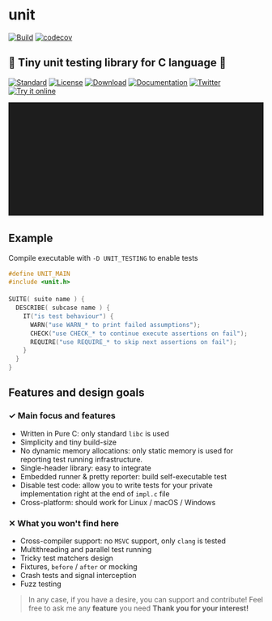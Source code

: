 # unit

[![Build](https://github.com/eliasku/unit/actions/workflows/build.yml/badge.svg)](https://github.com/eliasku/unit/actions/workflows/build.yml)
[![codecov](https://codecov.io/gh/eliasku/unit/branch/master/graph/badge.svg?token=NFTrtCHQ2r)](https://codecov.io/gh/eliasku/unit)

## 🥼 Tiny unit testing library for C language 🥼

[![Standard](https://img.shields.io/badge/C-11/14/17-pink.svg)](https://en.wikipedia.org/wiki/C_(programming_language))
[![License](https://img.shields.io/badge/License-MIT-blue.svg)](https://opensource.org/licenses/MIT)
[![Download](https://img.shields.io/badge/Download%20%20-unit.h-lightgreen.svg)](https://raw.githubusercontent.com/eliasku/unit/master/include/unit.h)
[![Documentation](https://img.shields.io/badge/docs-latest-white)](http://unit.rtfd.io/)
[![Twitter](https://img.shields.io/twitter/follow/eliaskuvoice.svg?style=flat&label=Follow&logoColor=white&color=1da1f2&logo=twitter)](https://twitter.com/eliaskuvoice)
[![Try it online](https://img.shields.io/badge/Try%20it-online-orange.svg)](https://godbolt.org/z/17vjqsnca)

![output](docs/output.gif)

## Example

Compile executable with `-D UNIT_TESTING` to enable tests

```c
#define UNIT_MAIN
#include <unit.h>

SUITE( suite name ) {
  DESCRIBE( subcase name ) {
    IT("is test behaviour") {
      WARN("use WARN_* to print failed assumptions");
      CHECK("use CHECK_* to continue execute assertions on fail");
      REQUIRE("use REQUIRE_* to skip next assertions on fail");
    }
  }
}

```

## Features and design goals

### ✓ Main focus and features
- Written in Pure C: only standard `libc` is used
- Simplicity and tiny build-size
- No dynamic memory allocations: only static memory is used for reporting test running infrastructure.
- Single-header library: easy to integrate
- Embedded runner & pretty reporter: build self-executable test
- Disable test code: allow you to write tests for your private implementation right at the end of `impl.c` file
- Cross-platform: should work for Linux / macOS / Windows 

### ✕ What you won't find here
- Cross-compiler support: no `MSVC` support, only `clang` is tested
- Multithreading and parallel test running
- Tricky test matchers design
- Fixtures, `before` / `after` or mocking
- Crash tests and signal interception
- Fuzz testing

> In any case, if you have a desire, you can support and contribute! Feel free to ask me any **feature** you need **Thank you for your interest!** 
